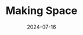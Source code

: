 ---  
layout: startup_page  
title: "Making Space"  
id: "makingspace.com"  
permalink: "/makingspacemakingspace.com07162024/"  
website: "https://making-space.com/"  
funding_round: "Pre-Seed"  
funding_amount: "$2M"  
investors: "Beta Boom, JFFVentures, FullCircle, American Student Assistance (ASA), ECMC Foundation, SmartJob, Mindshift Capital, Techstars"  
about: "Making Space is a B2B SaaS platform providing talent acquisition and learning solutions for companies seeking to hire and retain pre-qualified disabled talent. It offers accessible, skill-based learning integrated into the recruitment process, boosting productivity and delivering a clear ROI for employers while improving career prospects for disabled workers. The platform uses AI to highlight transferable skills from lived experiences, creating personalized career pathways."  
markets: "SaaS, Talent Acquisition, E-learning, Employment, Recruiting, Staffing Agency, Education and Training Services (B2B), Human Capital Services, HR Tech, EdTech"  
hq: "Los Angeles, California, United States"  
founded_year: "2023"  
linkedin: "https://www.linkedin.com/company/makingspacework"  
twitter: "https://twitter.com/_makingspace_"  
instagram: ""  
facebook: ""  
crunchbase: "https://www.crunchbase.com/organization/making-space-36d1"  
pitchbook: "https://pitchbook.com/profiles/company/535391-02"  

date_display: "16-Jul-2024"  
date: "2024-07-16"

# SEO Optimization  
meta_title: "Making Space - Pre-Seed Funding ($2M)"  
meta_description: "Making Space, Making Space is a B2B SaaS platform providing talent acquisition and learning solutions for companies seeking to hire and retain pre-qualified disable..."  
meta_keywords: "Making Space, SaaS, Talent Acquisition, E-learning, Employment, Recruiting, Staffing Agency, Education and Training Services (B2B), Human Capital Services, HR Tech, EdTech, Pre-Seed funding"  
canonical_url: "https://startup.projectstartups.com/makingspacemakingspace.com07162024/"  
---